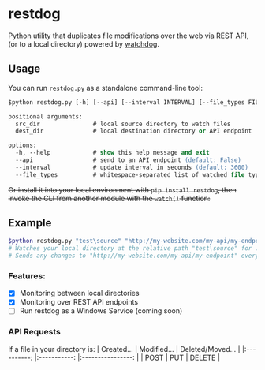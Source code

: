 # restdog
Python utility that duplicates file modifications over the web via REST API, (or to a local directory) powered by [watchdog](https://github.com/gorakhargosh/watchdog).

## Usage
You can run `restdog.py` as a standalone command-line tool:
```ps
$python restdog.py [-h] [--api] [--interval INTERVAL] [--file_types FILE_TYPES [FILE_TYPES ...]] src_dir dest_dir

positional arguments:
  src_dir               # local source directory to watch files
  dest_dir              # local destination directory or API endpoint

options:
  -h, --help            # show this help message and exit
  --api                 # send to an API endpoint (default: False)
  --interval            # update interval in seconds (default: 3600)
  --file_types          # whitespace-separated list of watched file types (default: "*.csv" "*.xls" "*.xlsx" "*.xlsm")
```
~~Or install it into your local environment with `pip install restdog`, then invoke the CLI from another module with the `watch()` function:~~


## Example
```bash
$python restdog.py "test\source" "http://my-website.com/my-api/my-endpoint" --api --interval 5 --file_types "*.csv" "*.xlsx" "*.txt" 
# Watches your local directory at the relative path "test\source" for .csv, .xlsx, and .txt file modifications,
# Sends any changes to "http://my-website.com/my-api/my-endpoint" every 5 seconds.
```
### Features:
- [x] Monitoring between local directories
- [x] Monitoring over REST API endpoints
- [ ] Run restdog as a Windows Service (coming soon)

### API Requests

If a file in your directory is:
| Created... 	| Modified... 	| Deleted/Moved... 	|
|:----------:	|:-----------:	|:----------------:	|
|    POST    	|     PUT     	|      DELETE      	|
